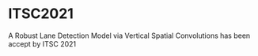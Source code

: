 # ITSC2021
A Robust Lane Detection Model via Vertical Spatial Convolutions has been accept by ITSC 2021
